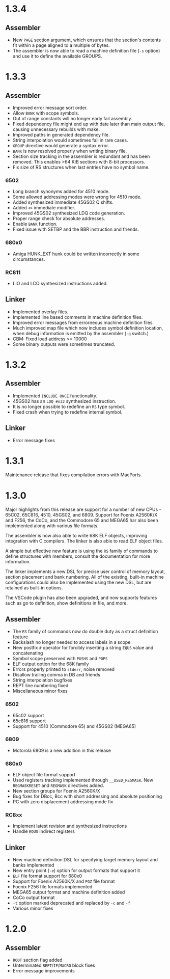 # 1.3.4

## Assembler

* New `PAGE` section argument, which ensures that the section's contents fit within a page aligned to a multiple of bytes.
* The assembler is now able to read a machine definition file (`-s` option) and use it to define the available GROUPS.


# 1.3.3

## Assembler

* Improved error message sort order.
* Allow `BANK` with scope symbols.
* Out of range constants will no longer early fail assembly.
* Fixed dependency file might end up with date later than main output file, causing unnecessary rebuilds with make.
* Improved paths in generated dependency file.
* String interpolation would sometimes fail in rare cases.
* `GROUP` directive would generate a syntax error.
* `BANK` is now resolved properly when writing binary file.
* Section size tracking in the assembler is redundant and has been removed. This enables >64 KiB sections with 8-bit processors.
* Fix size of RS structures when last entries have no symbol name.

### 6502

* Long branch synonyms added for 4510 mode.
* Some allowed addressing modes were wrong for 4510 mode.
* Added synthesized immediate 45GS02 Q shifts.
* Added `<>` immediate modifier.
* Improved 45GS02 synthesized LDQ code generation.
* Proper range check for absolute addresses.
* Enable `BANK` function.
* Fixed issue with SETBP and the BBR instruction and friends.

### 680x0

* Amiga HUNK_EXT hunk could be written incorrectly in some circumstances.

### RC811
* LIO and LCO synthesized instructions added.


## Linker

* Implemented overlay files.
* Implemented line based comments in machine definition files.
* Improved error messages from errorneous machine definition files.
* Much improved map file which now includes symbol definition location, when debug information is emitted by the assembler (`-g` switch.)
* CBM: Fixed load address >= 10000
* Some binary outputs were sometimes truncated.

# 1.3.2

## Assembler

* Implemented `INCLUDE ONCE` functionality.
* 45GS02 has an `LDQ #n32` synthesized instruction.
* It is no longer possible to redefine an `RS` type symbol.
* Fixed crash when trying to redefine internal symbol.


## Linker

* Error message fixes


# 1.3.1

Maintenance release that fixes compilation errors with MacPorts.


# 1.3.0

Major highlights from this release are support for a number of new CPUs - 65C02, 65C816, 4510, 45GS02, and 6809. Support for Foenix A2560K/X and F256, the CoCo, and the Commodore 65 and MEGA65 har also been implemented along with various file formats.

The assembler is now also able to write 68K ELF objects, improving integration with C compilers. The linker is also able to read ELF object files.

A simple but effective new feature is using the `RS` family of commands to define structures with members, consult the documentation for more information.

The linker implements a new DSL for precise user control of memory layout, section placement and bank numbering. All of the existing, built-in machine configurations could also be implemented using the new DSL, but are retained as built-in options.

The VSCode plugin has also been upgraded, and now supports features such as go to definition, show definitions in file, and more.


## Assembler
* The `RS` family of commands now do double duty as a struct definition feature
* Backslash no longer needed to access labels in a scope
* New postfix `#` operator for forcibly inserting a string `EQUS` value and concatenating
* Symbol scope preserved with `PUSHS` and `POPS`
* ELF output option for the 68K family
* Errors properly printed to `stderr`, noise removed
* Disallow trailing comma in DB and friends
* String interpolation bugfixes
* REPT line numbering fixed
* Miscellaneous minor fixes

### 6502
* 65c02 support
* 65c816 support
* Support for 4510 (Commodore 65) and 45GS02 (MEGA65)

### 6809
* Motorola 6809 is a new addition in this release

### 680x0
* ELF object file format support
* Used registers tracking implemented through `__USED_REGMASK`. New `REGMASKRESET` and `REGMASK` directives added.
* New section groups for Foenix A2560K/X
* Bug fixes for DBcc, Bcc with short addressing and absolute positioning
* PC with zero displacement addressing mode fix

### RC8xx
* Implement latest revision and synthesized instructions
* Handle `EQUS` indirect registers

## Linker
* New machine definition DSL for specifying target memory layout and banks implemented
* New entry point (`-e`) option for output formats that support it
* `ELF` file format support for 680x0
* Support for Foenix A2560K/X and `PGZ` file format
* Foenix F256 file formats implemented
* MEGA65 output format and machine definition added
* CoCo output format
* `-t` option marked deprecated and replaced by `-c` and `-f`
* Various minor fixes


# 1.2.0
## Assembler
* `ROOT` section flag added
* Unterminated `REPT`/`IF`/`MACRO` block fixes
* Error message improvements

